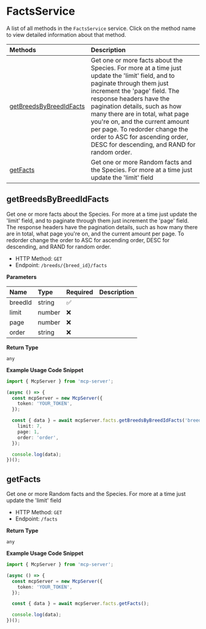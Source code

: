 # FactsService

A list of all methods in the `FactsService` service. Click on the method name to view detailed information about that method.

| Methods                                             | Description                                                                                                                                                                                                                                                                                                                                                                                                    |
| :-------------------------------------------------- | :------------------------------------------------------------------------------------------------------------------------------------------------------------------------------------------------------------------------------------------------------------------------------------------------------------------------------------------------------------------------------------------------------------- |
| [getBreedsByBreedIdFacts](#getbreedsbybreedidfacts) | Get one or more facts about the Species. For more at a time just update the 'limit' field, and to paginate through them just increment the 'page' field. The response headers have the pagination details, such as how many there are in total, what page you're on, and the current amount per page. To redorder change the order to ASC for ascending order, DESC for descending, and RAND for random order. |
| [getFacts](#getfacts)                               | Get one or more Random facts and the Species. For more at a time just update the 'limit' field                                                                                                                                                                                                                                                                                                                 |

## getBreedsByBreedIdFacts

Get one or more facts about the Species. For more at a time just update the 'limit' field, and to paginate through them just increment the 'page' field. The response headers have the pagination details, such as how many there are in total, what page you're on, and the current amount per page. To redorder change the order to ASC for ascending order, DESC for descending, and RAND for random order.

- HTTP Method: `GET`
- Endpoint: `/breeds/{breed_id}/facts`

**Parameters**

| Name    | Type   | Required | Description |
| :------ | :----- | :------- | :---------- |
| breedId | string | ✅       |             |
| limit   | number | ❌       |             |
| page    | number | ❌       |             |
| order   | string | ❌       |             |

**Return Type**

`any`

**Example Usage Code Snippet**

```typescript
import { McpServer } from 'mcp-server';

(async () => {
  const mcpServer = new McpServer({
    token: 'YOUR_TOKEN',
  });

  const { data } = await mcpServer.facts.getBreedsByBreedIdFacts('breed_id', {
    limit: 7,
    page: 1,
    order: 'order',
  });

  console.log(data);
})();
```

## getFacts

Get one or more Random facts and the Species. For more at a time just update the 'limit' field

- HTTP Method: `GET`
- Endpoint: `/facts`

**Return Type**

`any`

**Example Usage Code Snippet**

```typescript
import { McpServer } from 'mcp-server';

(async () => {
  const mcpServer = new McpServer({
    token: 'YOUR_TOKEN',
  });

  const { data } = await mcpServer.facts.getFacts();

  console.log(data);
})();
```

<!-- This file was generated by liblab | https://liblab.com/ -->
